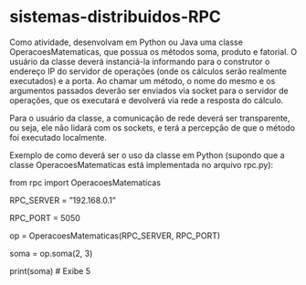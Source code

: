 # sistemas-distribuidos-RPC
Como atividade, desenvolvam em Python ou Java uma classe OperacoesMatematicas, que possua os métodos soma, produto e fatorial. O usuário da classe deverá instanciá-la informando para o construtor o endereço IP do servidor de operações (onde os cálculos serão realmente executados) e a porta. Ao chamar um método, o nome do mesmo e os argumentos passados deverão ser enviados via socket para o servidor de operações, que os executará e devolverá via rede a resposta do cálculo.

 

Para o usuário da classe, a comunicação de rede deverá ser transparente, ou seja, ele não lidará com os sockets, e terá a percepção de que o método foi executado localmente.

 

Exemplo de como deverá ser o uso da classe em Python (supondo que a classe OperacoesMatematicas está implementada no arquivo rpc.py):

 

 

from rpc import OperacoesMatematicas

 

RPC_SERVER = ”192.168.0.1”

RPC_PORT = 5050

 

op = OperacoesMatematicas(RPC_SERVER, RPC_PORT)

soma = op.soma(2, 3)

 

print(soma) # Exibe 5
